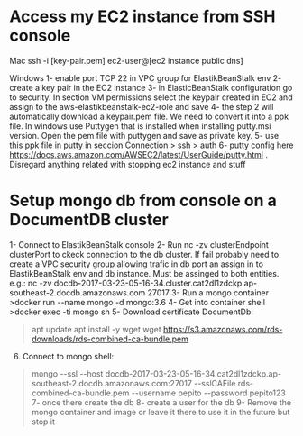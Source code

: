 # Access my EC2 instance from SSH console
Mac
ssh -i [key-pair.pem] ec2-user@[ec2 instance public dns]

Windows
1- enable port TCP 22 in VPC group for ElastikBeanStalk env
2- create a key pair in the EC2 instance
3- in ElasticBeanStalk configuration go to security. In section VM permissions select the keypair created in EC2 and assign to the aws-elastikbeanstalk-ec2-role and save
4- the step 2 will automatically download a keypair.pem file. We need to convert it into a ppk file. In windows use Puttygen that is installed when installing putty.msi version. Open the pem file with puttygen and save as private key.
5- use this ppk file in putty in seccion Connection > ssh > auth
6- putty config here https://docs.aws.amazon.com/AWSEC2/latest/UserGuide/putty.html . Disregard anything related with stopping ec2 instance and stuff

# Setup mongo db from console on a DocumentDB cluster
1- Connect to ElastikBeanStalk console
2- Run nc -zv clusterEndpoint clusterPort to ckeck connection to the db cluster. If fail probably need to create
  a VPC security group allowing trafic in db port an assign in to ElastikBeanStalk env and db instance. Must be assinged to both entities.
  e.g.: nc -zv docdb-2017-03-23-05-16-34.cluster.cat2dl1zdckp.ap-southeast-2.docdb.amazonaws.com 27017
3- Run a mongo container >docker run --name mongo -d mongo:3.6
4- Get into container shell >docker exec -ti mongo sh
5- Download certificate DocumentDb:
  >apt update
  >apt install -y wget
  >wget https://s3.amazonaws.com/rds-downloads/rds-combined-ca-bundle.pem
6) Connect to mongo shell:
  >mongo --ssl --host docdb-2017-03-23-05-16-34.cat2dl1zdckp.ap-southeast-2.docdb.amazonaws.com:27017           --sslCAFile rds-combined-ca-bundle.pem --username pepito --password pepito123
7- once there create the db
8- create a user for the db
9- Remove the mongo container and image or leave it there to use it in the future but stop it